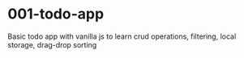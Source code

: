 # 001-todo-app
Basic todo app with vanilla js to learn crud operations, filtering, local storage, drag-drop sorting
